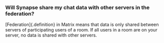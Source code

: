 ### Will Synapse share my chat data with other servers in the federation?

[Federation]{.definition} in Matrix means that data is only shared between servers of participating users of a room. If all users in a room are on your server, no data is shared with other servers.
 